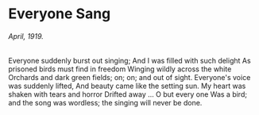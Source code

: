 # Everyone Sang

###### April, 1919.

Everyone suddenly burst out singing;
And I was filled with such delight
As prisoned birds must find in freedom
Winging wildly across the white
Orchards and dark green fields; on; on; and out of sight.
Everyone's voice was suddenly lifted,
And beauty came like the setting sun.
My heart was shaken with tears and horror
Drifted away … O but every one
Was a bird; and the song was wordless; the singing will never be done.